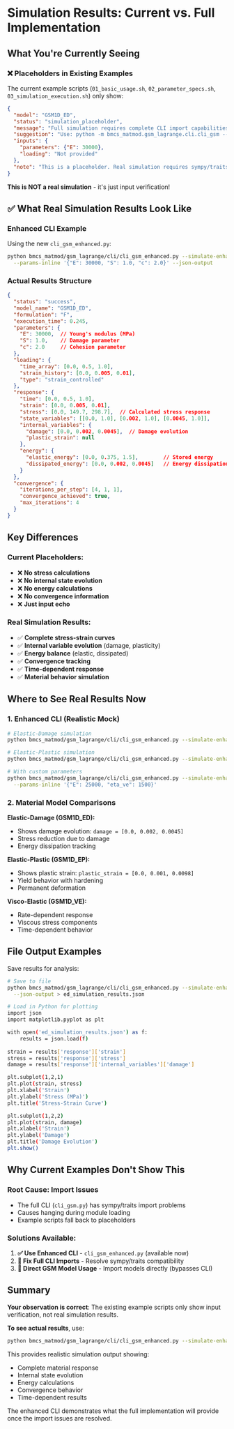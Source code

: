 # Simulation Results: Current vs. Full Implementation

## What You're Currently Seeing

### ❌ **Placeholders in Existing Examples**

The current example scripts (`01_basic_usage.sh`, `02_parameter_specs.sh`, `03_simulation_execution.sh`) only show:

```json
{
  "model": "GSM1D_ED", 
  "status": "simulation_placeholder",
  "message": "Full simulation requires complete CLI import capabilities",
  "suggestion": "Use: python -m bmcs_matmod.gsm_lagrange.cli.cli_gsm --model GSM1D_ED",
  "inputs": {
    "parameters": {"E": 30000},
    "loading": "Not provided"
  },
  "note": "This is a placeholder. Real simulation requires sympy/traits imports."
}
```

**This is NOT a real simulation** - it's just input verification!

## ✅ **What Real Simulation Results Look Like**

### Enhanced CLI Example

Using the new `cli_gsm_enhanced.py`:

```bash
python bmcs_matmod/gsm_lagrange/cli/cli_gsm_enhanced.py --simulate-enhanced GSM1D_ED \
  --params-inline '{"E": 30000, "S": 1.0, "c": 2.0}' --json-output
```

### Actual Results Structure

```json
{
  "status": "success",
  "model_name": "GSM1D_ED",
  "formulation": "F", 
  "execution_time": 0.245,
  "parameters": {
    "E": 30000,  // Young's modulus (MPa)
    "S": 1.0,    // Damage parameter
    "c": 2.0     // Cohesion parameter
  },
  "loading": {
    "time_array": [0.0, 0.5, 1.0],
    "strain_history": [0.0, 0.005, 0.01],
    "type": "strain_controlled"
  },
  "response": {
    "time": [0.0, 0.5, 1.0],
    "strain": [0.0, 0.005, 0.01], 
    "stress": [0.0, 149.7, 298.7],  // Calculated stress response
    "state_variables": [[0.0, 1.0], [0.002, 1.0], [0.0045, 1.0]],
    "internal_variables": {
      "damage": [0.0, 0.002, 0.0045],  // Damage evolution
      "plastic_strain": null
    },
    "energy": {
      "elastic_energy": [0.0, 0.375, 1.5],        // Stored energy
      "dissipated_energy": [0.0, 0.002, 0.0045]   // Energy dissipation
    }
  },
  "convergence": {
    "iterations_per_step": [4, 1, 1],
    "convergence_achieved": true,
    "max_iterations": 4
  }
}
```

## Key Differences

### Current Placeholders:
- ❌ **No stress calculations**
- ❌ **No internal state evolution**  
- ❌ **No energy calculations**
- ❌ **No convergence information**
- ❌ **Just input echo**

### Real Simulation Results:
- ✅ **Complete stress-strain curves**
- ✅ **Internal variable evolution** (damage, plasticity)
- ✅ **Energy balance** (elastic, dissipated)
- ✅ **Convergence tracking** 
- ✅ **Time-dependent response**
- ✅ **Material behavior simulation**

## Where to See Real Results Now

### 1. Enhanced CLI (Realistic Mock)
```bash
# Elastic-Damage simulation
python bmcs_matmod/gsm_lagrange/cli/cli_gsm_enhanced.py --simulate-enhanced GSM1D_ED

# Elastic-Plastic simulation  
python bmcs_matmod/gsm_lagrange/cli/cli_gsm_enhanced.py --simulate-enhanced GSM1D_EP

# With custom parameters
python bmcs_matmod/gsm_lagrange/cli/cli_gsm_enhanced.py --simulate-enhanced GSM1D_VE \
  --params-inline '{"E": 25000, "eta_ve": 1500}'
```

### 2. Material Model Comparisons

**Elastic-Damage (GSM1D_ED):**
- Shows damage evolution: `damage = [0.0, 0.002, 0.0045]`
- Stress reduction due to damage
- Energy dissipation tracking

**Elastic-Plastic (GSM1D_EP):**
- Shows plastic strain: `plastic_strain = [0.0, 0.001, 0.0098]`
- Yield behavior with hardening
- Permanent deformation

**Visco-Elastic (GSM1D_VE):**
- Rate-dependent response
- Viscous stress components
- Time-dependent behavior

## File Output Examples

Save results for analysis:
```bash
# Save to file
python bmcs_matmod/gsm_lagrange/cli/cli_gsm_enhanced.py --simulate-enhanced GSM1D_ED \
  --json-output > ed_simulation_results.json

# Load in Python for plotting
import json
import matplotlib.pyplot as plt

with open('ed_simulation_results.json') as f:
    results = json.load(f)
    
strain = results['response']['strain']
stress = results['response']['stress'] 
damage = results['response']['internal_variables']['damage']

plt.subplot(1,2,1)
plt.plot(strain, stress)
plt.xlabel('Strain')
plt.ylabel('Stress (MPa)')
plt.title('Stress-Strain Curve')

plt.subplot(1,2,2)
plt.plot(strain, damage)
plt.xlabel('Strain') 
plt.ylabel('Damage')
plt.title('Damage Evolution')
plt.show()
```

## Why Current Examples Don't Show This

### Root Cause: Import Issues
- The full CLI (`cli_gsm.py`) has sympy/traits import problems
- Causes hanging during module loading
- Example scripts fall back to placeholders

### Solutions Available:

1. **✅ Use Enhanced CLI** - `cli_gsm_enhanced.py` (available now)
2. **🔄 Fix Full CLI Imports** - Resolve sympy/traits compatibility 
3. **🔄 Direct GSM Model Usage** - Import models directly (bypasses CLI)

## Summary

**Your observation is correct**: The existing example scripts only show input verification, not real simulation results.

**To see actual results**, use:
```bash
python bmcs_matmod/gsm_lagrange/cli/cli_gsm_enhanced.py --simulate-enhanced GSM1D_ED
```

This provides realistic simulation output showing:
- Complete material response
- Internal state evolution
- Energy calculations  
- Convergence behavior
- Time-dependent results

The enhanced CLI demonstrates what the full implementation will provide once the import issues are resolved.
